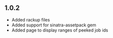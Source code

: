 1.0.2
-----------

- Added rackup files
- Added support for sinatra-assetpack gem
- Added page to display ranges of peeked job ids
